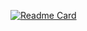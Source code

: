 [![Readme Card](https://github-readme-stats.vercel.app/api/pin/?username=iSikanderShaikh&repo=Get-unique-permutation-pairs-in-PHP)](https://github.com/iSikanderShaikh/Get-unique-permutation-pairs-in-PHP)
